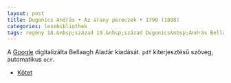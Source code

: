 ```yaml
---
layout: post
title: Dugonics András • Az arany pereczek • 1790 (1898)
categories: lesebibliothek
tags: regény 18.&nbsp;század 19.&nbsp;század Dugonics&nbsp;András Bellaagh&nbsp;Aladár
---
```


A [Google](http://www.google.com) digitalizálta Bellaagh Aladár kiadását. `pdf` kiterjesztésű szöveg, automatikus `ocr`.

- [Kötet](https://copy.com/hTpcAfEJATSD)

